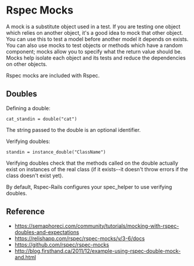 # Rspec Mocks

A mock is a substitute object used in a test. If you are testing one object which relies on another object, it's a good idea to mock that other object. You can use this to test a model before another model it depends on exists. You can also use mocks to test objects or methods which have a random component; mocks allow you to specify what the return value should be. Mocks help isolate each object and its tests and reduce the dependencies on other objects.  

Rspec mocks are included with Rspec.  

## Doubles

Defining a double:

`cat_standin = double("cat")`

The string passed to the double is an optional identifier.

Verifying doubles:  

`standin = instance_double("ClassName")`

Verifying doubles check that the methods called on the double actually exist on instances of the real class (if it exists--it doesn't throw errors if the class doesn't exist yet).

By default, Rspec-Rails configures your spec_helper to use verifying doubles.

## Reference

* https://semaphoreci.com/community/tutorials/mocking-with-rspec-doubles-and-expectations
* https://relishapp.com/rspec/rspec-mocks/v/3-6/docs
* https://github.com/rspec/rspec-mocks
* http://blog.firsthand.ca/2011/12/example-using-rspec-double-mock-and.html
